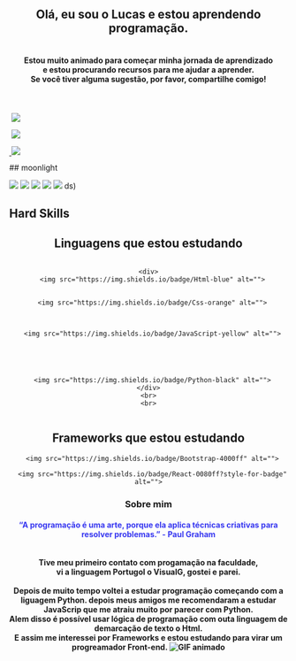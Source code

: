 

<meta http-equiv="Content-Type" content="text/html;charset=UTF-8">
<!--Apresentação e descrição-->
<div align="center">

  <h2 >Olá, eu sou o Lucas e estou aprendendo programação.</h2>
  <h4>
    <br>Estou muito animado para começar minha jornada de aprendizado 
    <br>e estou procurando recursos para me ajudar a aprender. 
    <br>Se você tiver alguma sugestão, por favor, compartilhe comigo!
  </h4>
<br>
</div>

<!--Contatos -->
<div style="display: inline-block;  justify-content: center; align-items: center;">
  <a href="https://github.com/lucasmdcv" target="_blank">
</div>
<div style="display: inline-block;  justify-content: center; align-items: center;"> 
  <br>
  <a href="https://www.instagram.com/lucas_mdcv/" target="_blank"><img src="https://img.shields.io/badge/-Instagram-%23E4405F?style=for-the-badge&logo=instagram&logoColor=white" target="_blank"></a>

  <a href="mailto:lucasmendesdacvieira@gmail.com"><img src="https://img.shields.io/badge/-Gmail-%23333?style=for-the-badge&logo=gmail&logoColor=white" target="_blank"></a>

  <a href="https://www.linkedin.com/in/lucas-mendes-631691232/" target="_blank"><img src="https://img.shields.io/badge/-LinkedIn-%230077B5?style=for-the-badge&logo=linkedin&logoColor=white" target="_blank"></a> 


</div>
<br>
## moonlight

[![](./0-profile-details.svg)](https://github.com/lucasmdcv/github-profile-summary-cards)
[![](./1-repos-per-language.svg)](https://github.com/lucasmdcv/github-profile-summary-cards) [![](./2-most-commit-language.svg)](https://github.com/lucasmdcv/github-profile-summary-cards)
[![](./3-stats.svg)](https://github.com/lucasmdcv/github-profile-summary-cards) [![](./4-productive-time.svg)](https://github.com/lucasmdcv/github-profile-summary-cards)
ds)


##  Hard Skills
<div  align=" center";" style="margin-top: 20px;">
  <h2>Linguagens que estou estudando</h2>
  
  <div style = "display: inline-block;  justify-content: center; align-items: center; ">
    
    <div>
      <img src="https://img.shields.io/badge/Html-blue" alt="">
      
      
      <img src="https://img.shields.io/badge/Css-orange" alt="">
      
      
      
      <img src="https://img.shields.io/badge/JavaScript-yellow" alt="">




      
      <img src="https://img.shields.io/badge/Python-black" alt="">
    </div>
    <br>
    <br>

  </div>

  <div>
    <h2>Frameworks que estou estudando</h2>

      <img src="https://img.shields.io/badge/Bootstrap-4000ff" alt="">

      <img src="https://img.shields.io/badge/React-0080ff?style-for-badge" alt="">
  </div>




  <div>
</div>


### Sobre mim
<h4 >

 <div style="display: block; border-radius: 2px; color: rgb(55, 55, 240)">
   “A programação é uma arte, porque ela aplica técnicas criativas para resolver problemas.” - Paul Graham
  </div>
   
   
   <br>
  <br> Tive meu primeiro contato com progamação na faculdade,
  <br>vi a linguagem Portugol o VisualG, gostei e parei.
  <br>
  <br>Depois de muito tempo voltei a estudar programação começando com a liguagem Python. depois meus amigos me recomendaram a estudar JavaScrip que me atraiu muito por parecer com Python.
  <br> Alem disso é possível usar lógica de programação com outa linguagem de demarcação de texto o Html.
  <br>E assim me interessei por Frameworks e estou estudando para virar um progreamador Front-end.


  <img src="https://tenor.com/pt-BR/view/coding-kira-lena-urzendowsky-how-to-sell-drugs-online-fast-hacking-gif-17761682" alt="GIF animado">






</h4>
